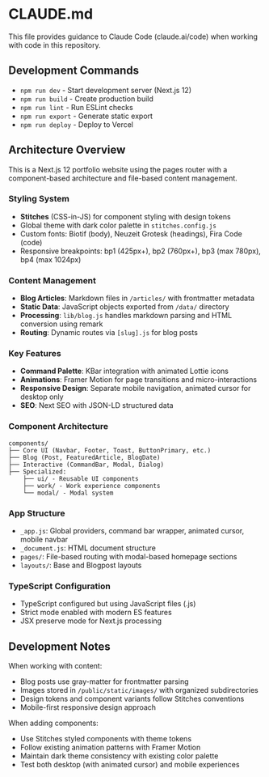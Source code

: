 # CLAUDE.md

This file provides guidance to Claude Code (claude.ai/code) when working with code in this repository.

## Development Commands

- `npm run dev` - Start development server (Next.js 12)
- `npm run build` - Create production build
- `npm run lint` - Run ESLint checks
- `npm run export` - Generate static export
- `npm run deploy` - Deploy to Vercel

## Architecture Overview

This is a Next.js 12 portfolio website using the pages router with a component-based architecture and file-based content management.

### Styling System
- **Stitches** (CSS-in-JS) for component styling with design tokens
- Global theme with dark color palette in `stitches.config.js`
- Custom fonts: Biotif (body), Neuzeit Grotesk (headings), Fira Code (code)
- Responsive breakpoints: bp1 (425px+), bp2 (760px+), bp3 (max 780px), bp4 (max 1024px)

### Content Management
- **Blog Articles**: Markdown files in `/articles/` with frontmatter metadata
- **Static Data**: JavaScript objects exported from `/data/` directory
- **Processing**: `lib/blog.js` handles markdown parsing and HTML conversion using remark
- **Routing**: Dynamic routes via `[slug].js` for blog posts

### Key Features
- **Command Palette**: KBar integration with animated Lottie icons
- **Animations**: Framer Motion for page transitions and micro-interactions
- **Responsive Design**: Separate mobile navigation, animated cursor for desktop only
- **SEO**: Next SEO with JSON-LD structured data

### Component Architecture
```
components/
├── Core UI (Navbar, Footer, Toast, ButtonPrimary, etc.)
├── Blog (Post, FeaturedArticle, BlogDate)
├── Interactive (CommandBar, Modal, Dialog)
├── Specialized:
    ├── ui/ - Reusable UI components
    ├── work/ - Work experience components
    └── modal/ - Modal system
```

### App Structure
- `_app.js`: Global providers, command bar wrapper, animated cursor, mobile navbar
- `_document.js`: HTML document structure
- `pages/`: File-based routing with modal-based homepage sections
- `layouts/`: Base and Blogpost layouts

### TypeScript Configuration
- TypeScript configured but using JavaScript files (.js)
- Strict mode enabled with modern ES features
- JSX preserve mode for Next.js processing

## Development Notes

When working with content:
- Blog posts use gray-matter for frontmatter parsing
- Images stored in `/public/static/images/` with organized subdirectories
- Design tokens and component variants follow Stitches conventions
- Mobile-first responsive design approach

When adding components:
- Use Stitches styled components with theme tokens
- Follow existing animation patterns with Framer Motion
- Maintain dark theme consistency with existing color palette
- Test both desktop (with animated cursor) and mobile experiences